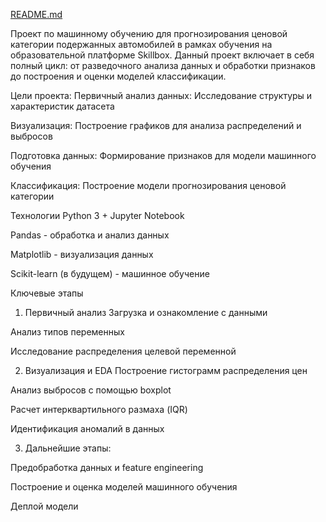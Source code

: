 [README.md](https://github.com/user-attachments/files/22234399/README.md)

Проект по машинному обучению для прогнозирования ценовой категории подержанных автомобилей в рамках обучения на образовательной платформе Skillbox.
Данный проект включает в себя полный цикл: от разведочного анализа данных и обработки признаков до построения и оценки моделей классификации.

Цели проекта:
Первичный анализ данных: Исследование структуры и характеристик датасета

Визуализация: Построение графиков для анализа распределений и выбросов

Подготовка данных: Формирование признаков для модели машинного обучения

Классификация: Построение модели прогнозирования ценовой категории

Технологии
Python 3 + Jupyter Notebook

Pandas - обработка и анализ данных

Matplotlib - визуализация данных

Scikit-learn (в будущем) - машинное обучение

Ключевые этапы
1. Первичный анализ 
Загрузка и ознакомление с данными

Анализ типов переменных

Исследование распределения целевой переменной

2. Визуализация и EDA
Построение гистограмм распределения цен

Анализ выбросов с помощью boxplot

Расчет интерквартильного размаха (IQR)

Идентификация аномалий в данных

3. Дальнейшие этапы:

Предобработка данных и feature engineering

Построение и оценка моделей машинного обучения

Деплой модели

